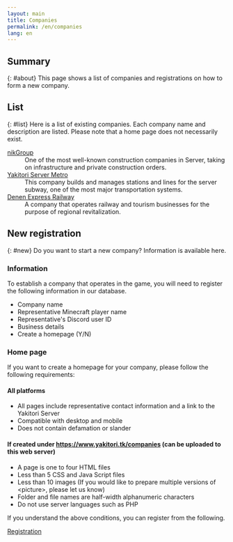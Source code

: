 ```yaml
---
layout: main
title: Companies
permalink: /en/companies
lang: en
---
```

## Summary
{: #about}
This page shows a list of companies and registrations on how to form a new company. 

## List
{: #list}
Here is a list of existing companies. Each company name and description are listed. Please note that a home page does not necessarily exist. 
<section class="list-box">
    <dl>
        <dt><a href="/companies/nikgroup/" target="_blank">nikGroup</a></dt>
        <dd>One of the most well-known construction companies in Server, taking on infrastructure and private construction orders.</dd>
        <dt><a href="/companies/server-metro/" target="_blank">Yakitori Server Metro</a></dt>
        <dd>This company builds and manages stations and lines for the server subway, one of the most major transportation systems.</dd>
        <dt><a href="https://chickennnn218.wixsite.com/denen-kyuko" target="_blank">Denen Express Railway</a></dt>
        <dd>A company that operates railway and tourism businesses for the purpose of regional revitalization.</dd>
    </dl>
</section>

## New registration
{: #new}
Do you want to start a new company? Information is available here.

### Information
To establish a company that operates in the game, you will need to register the following information in our database.
<section class="list-box">
    <ul>
        <li>Company name</li>
        <li>Representative Minecraft player name</li>
        <li>Representative's Discord user ID</li>
        <li>Business details</li>
        <li>Create a homepage (Y/N)</li>
    </ul>
</section>

### Home page
If you want to create a homepage for your company, please follow the following requirements:
<section id="terms" class="list-box">
    <h4>All platforms</h4>
    <ul>
        <li>All pages include representative contact information and a link to the Yakitori Server</li>
        <li>Compatible with desktop and mobile</li>
        <li>Does not contain defamation or slander</li>
    </ul>
    <h4>If created under <a href="/companies">https://www.yakitori.tk/companies</a> (can be uploaded to this web server)</h4>
    <ul>
        <li>A page is one to four HTML files</li>
        <li>Less than 5 CSS and Java Script files</li>
        <li>Less than 10 images (If you would like to prepare multiple versions of &#60;picture&#62;, please let us know)</li>
        <li>Folder and file names are half-width alphanumeric characters</li>
        <li>Do not use server languages such as PHP</li>
    </ul>
</section>
If you understand the above conditions, you can register from the following.

<a class="button" href="/en/companies/registration">Registration</a>